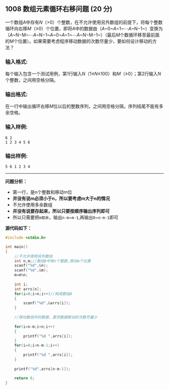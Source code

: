 ## 1008 数组元素循环右移问题 (20 分)

一个数组*A*中存有*N*（>0）个整数，在不允许使用另外数组的前提下，将每个整数循环向右移*M*（≥0）个位置，即将*A*中的数据由（*A*~0~*A*~1~⋯*A*~N−1~）变换为（*A*~N−M~⋯*A*~N−1~*A*~0~*A*~1~⋯*A*~N−M−1~）（最后*M*个数循环移至最前面的*M*个位置）。如果需要考虑程序移动数据的次数尽量少，要如何设计移动的方法？

### 输入格式:

每个输入包含一个测试用例，第1行输入*N*（1≤*N*≤100）和*M*（≥0）；第2行输入*N*个整数，之间用空格分隔。

### 输出格式:

在一行中输出循环右移*M*位以后的整数序列，之间用空格分隔，序列结尾不能有多余空格。

### 输入样例:

```in
6 2
1 2 3 4 5 6
```

### 输出样例:

```out
5 6 1 2 3 4
```
---
**问题分析：**
- 第一行，是n个整数和移动m位
- **并没有说m必须小于n，所以要考虑m大于n的情况**
- 不允许使用多余数组
- **并没有说要存起来，所以只要按顺序输出序列即可**
- 所以只需要把`m取余`，输出`n-m`\~`m-1`,再输出`0`\~`n-m-1`即可

**源代码如下：**

```c
#include <stdio.h>

int main()
{
	//不允许使用另外数组
	int n,m;//数组A中有n个整数,移动m个位置 
	scanf("%d",&n);
	scanf("%d",&m);
	m=m%n;
	
	int i;
	int arrs[n];
	for(i=0;i<n;i++)//构成数组A 
	{
		scanf("%d",&arrs[i]);
	} 
	
	//移动数组中的数据，要求数据移动的次数尽量少
	
	for(i=n-m;i<n;i++)
	{
		printf("%d ",arrs[i]);
	}
	for(i=0;i<n-m-1;i++)
	{
		printf("%d ",arrs[i]);
	}
	
	printf("%d",arrs[n-m-1]);
	
	return 0;
}
```
